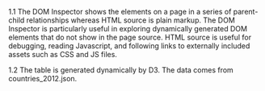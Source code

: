1.1 The DOM Inspector shows the elements on a page in a series of parent-child relationships whereas HTML source is plain markup. The DOM Inspector is particularly useful in exploring dynamically generated DOM elements that do not show in the page source. HTML source is useful for debugging, reading Javascript, and following links to externally included assets such as CSS and JS files.

1.2 The table is generated dynamically by D3. The data comes from countries_2012.json.

